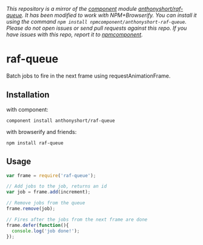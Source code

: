 *This repository is a mirror of the [component](http://component.io) module [anthonyshort/raf-queue](http://github.com/anthonyshort/raf-queue). It has been modified to work with NPM+Browserify. You can install it using the command `npm install npmcomponent/anthonyshort-raf-queue`. Please do not open issues or send pull requests against this repo. If you have issues with this repo, report it to [npmcomponent](https://github.com/airportyh/npmcomponent).*
# raf-queue

Batch jobs to fire in the next frame using requestAnimationFrame.

## Installation

with component:

```
component install anthonyshort/raf-queue
```

with browserify and friends:

```
npm install raf-queue
```

## Usage

```js
var frame = require('raf-queue');

// Add jobs to the job, returns an id
var job = frame.add(increment);

// Remove jobs from the queue
frame.remove(job);

// Fires after the jobs from the next frame are done
frame.defer(function(){
  console.log('job done!');
});
```